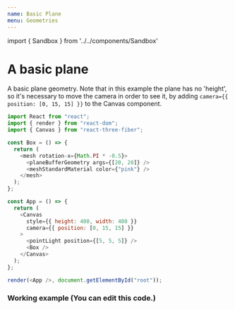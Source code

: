 ```yaml
---
name: Basic Plane
menu: Geometries
---
```


import { Sandbox } from '../../components/Sandbox'

# A basic plane

A basic plane geometry. Note that in this example the plane has no 'height', so it's necessary to move the camera in order to see it, by adding `camera={{ position: [0, 15, 15] }}` to the Canvas component.

```js
import React from "react";
import { render } from "react-dom";
import { Canvas } from "react-three-fiber";

const Box = () => {
  return (
    <mesh rotation-x={Math.PI * -0.5}>
      <planeBufferGeometry args={[20, 20]} />
      <meshStandardMaterial color={"pink"} />
    </mesh>
  );
};

const App = () => {
  return (
    <Canvas
      style={{ height: 400, width: 400 }}
      camera={{ position: [0, 15, 15] }}
    >
      <pointLight position={[5, 5, 5]} />
      <Box />
    </Canvas>
  );
};

render(<App />, document.getElementById("root"));

```

### Working example (You can edit this code.)

<Sandbox url="basic-plane-00zsz" />
